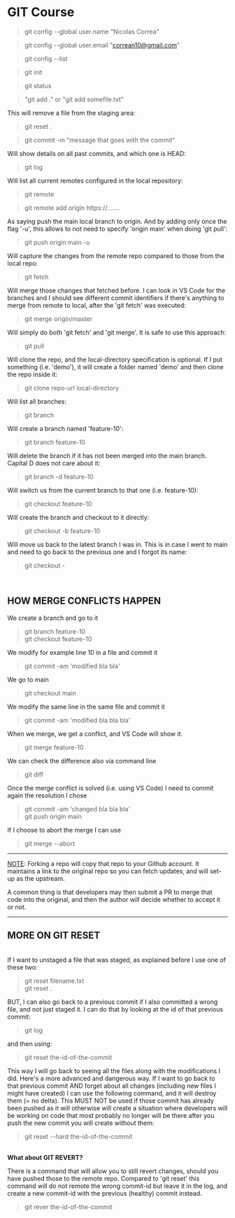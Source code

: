 # GIT Course

> git config --global user.name "Nicolas Correa"

> git config --global user.email "correan10@gmail.com"

> git config --list

> git init

> git status

> "git add ." or "git add somefile.txt"

This will remove a file from the staging area:

> git reset .

> git commit -m "message that goes with the commit"

Will show details on all past commits, and which one is HEAD:

> git log

Will list all current remotes configured in the local repository:

> git remote

> git remote add origin https://.......

As saying push the main local branch to origin. And by adding only once the flag '-u', this allows to not need to specify 'origin main' when doing 'git pull':

> git push origin main -u

Will capture the changes from the remote repo compared to those from the local repo:

> git fetch

Will merge those changes that fetched before. I can look in VS Code for the branches and I should see different commit identifiers if there's anything to merge from remote to local, after the 'git fetch' was executed:

> git merge origin/master

Will simply do both 'git fetch' and 'git merge'. It is safe to use this approach:

> git pull

Will clone the repo, and the local-directory specification is optional. If I put something (i.e. 'demo'), it will create a folder named 'demo' and then clone the repo inside it:

> git clone repo-url local-directory

Will list all branches:

> git branch

Will create a branch named 'feature-10':

> git branch feature-10

Will delete the branch if it has not been merged into the main branch. Capital D does not care about it:

> git branch -d feature-10

Will switch us from the current branch to that one (i.e. feature-10):

> git checkout feature-10

Will create the branch and checkout to it directly:

> git checkout -b feature-10

Will move us back to the latest branch I was in. This is in case I went to main and need to go back to the previous one and I forgot its name:

> git checkout -

<br>

## HOW MERGE CONFLICTS HAPPEN

We create a branch and go to it

> git branch feature-10 <br>
> git checkout feature-10

We modify for example line 10 in a file and commit it

> git commit -am 'modified bla bla'

We go to main

> git checkout main

We modify the same line in the same file and commit it

> git commit -am 'modified bla bla bla'

When we merge, we get a conflict, and VS Code will show it.

> git merge feature-10

We can check the difference also via command line

> git diff

Once the merge conflict is solved (i.e. using VS Code) I need to commit again the resolution I chose

> git commit -am 'changed bla bla bla' <br>
> git push origin main

If I choose to abort the merge I can use

> git merge --abort

<hr>
<u>NOTE</u>: Forking a repo will copy that repo to your Github account. It maintains a link to the original repo so you can fetch updates, and will set-up as the upstream.

A common thing is that developers may then submit a PR to merge that code into the original, and then the author will decide whether to accept it or not.

<hr>

## MORE ON GIT RESET

<br>
If I want to unstaged a file that was staged, as explained before I use one of these two:

> git reset filename.txt <br>
> git reset .

BUT, I can also go back to a previous commit if I also committed a wrong file, and not just staged it. I can do that by looking at the id of that previous commit:

> git log

and then using:

> git reset the-id-of-the-commit

This way I will go back to seeing all the files along with the modifications I did. Here's a more advanced and dangerous way. If I want to go back to that previous commit AND forget about all changes (including new files I might have created) I can use the following command, and it will destroy them (= no delta). This MUST NOT be used if those commit has already been pushed as it will otherwise will create a situation where developers will be working on code that most probably no longer will be there after you push the new commit you will create without them:

> git reset --hard the-id-of-the-commit

<br>
<b> What about GIT REVERT? </b>

There is a command that will allow you to still revert changes, should you have pushed those to the remote repo. Compared to 'git reset' this command will do not remote the wrong commit-id but leave it in the log, and create a new commit-id with the previous (healthy) commit instead.

> git rever the-id-of-the-commit
